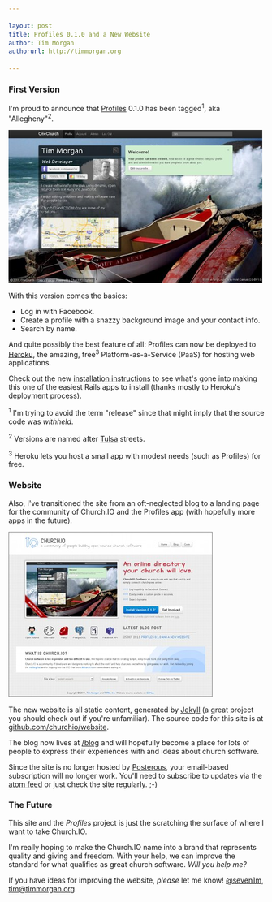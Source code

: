 ```yaml
---

layout: post
title: Profiles 0.1.0 and a New Website
author: Tim Morgan
authorurl: http://timmorgan.org

---
```


### First Version

I'm proud to announce that [Profiles](http://github.com/churchio/profiles) 0.1.0 has
been tagged<sup>1</sup>, aka "Allegheny"<sup>2</sup>.

[![App Screenshot](/images/screenshots/profile.small.jpg)](/images/screenshots/profile.jpg)

With this version comes the basics:

* Log in with Facebook.
* Create a profile with a snazzy background image and your contact info.
* Search by name.

And quite possibly the best feature of all: Profiles can now be deployed to
[Heroku](http://www.heroku.com), the amazing, free<sup>3</sup>
Platform-as-a-Service (PaaS) for hosting web applications.

Check out the new [installation instructions](/profiles/install.html) to see
what's gone into making this one of the easiest Rails apps to install (thanks
mostly to Heroku's deployment process).

<sup>1</sup> I'm trying to avoid the term "release" since that might imply that the source code was *withheld*.

<sup>2</sup> Versions are named after [Tulsa](http://en.wikipedia.org/wiki/Tulsa,_Oklahoma) streets.

<sup>3</sup> Heroku lets you host a small app with modest needs (such as Profiles) for free.

### Website

Also, I've transitioned the site from an oft-neglected blog to a landing page
for the community of Church.IO and the Profiles app (with hopefully more apps
in the future).

[![Website Screenshot](/images/screenshots/website.small.jpg)](/images/screenshots/website.jpg)

The new website is all static content, generated by [Jekyll](https://github.com/mojombo/jekyll)
(a great project you should check out if you're unfamiliar).
The source code for this site is at
[github.com/churchio/website](https://github.com/churchio/website).

The blog now lives at [/blog](/blog) and will hopefully become a place for lots of people
to express their experiences with and ideas about church software.

Since the site is no longer hosted by [Posterous](http://posterous.com), your email-based
subscription will no longer work. You'll need to subscribe to updates via the
[atom feed](/atom.xml) or just check the site regularly. ;-)

### The Future

This site and the *Profiles* project is just the scratching the surface of where I want to
take Church.IO.

I'm really hoping to make the Church.IO name into a brand that represents
quality and giving and freedom. With your help, we can improve the standard
for what qualifies as great church software. *Will you help me?*

If you have ideas for improving the website, *please* let me know!
[@seven1m](http://twitter.com/seven1m), [tim@timmorgan.org](mailto:tim@timmorgan.org).
